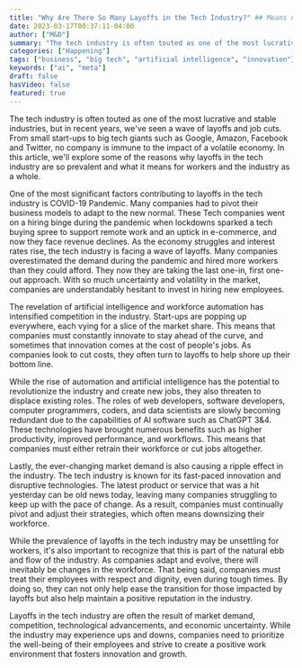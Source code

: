 ```yaml
---
title: "Why Are There So Many Layoffs in the Tech Industry?" ## Means name of the article is filename
date: 2023-03-17T00:37:11-04:00
author: ["M&D"]
summary: "The tech industry is often touted as one of the most lucrative and stable industries, but in recent years, we've seen a wave of layoffs"
categories: ["Happening"]
tags: ["business", "big tech", "artificial intelligence", "innovation"]
keywords: ["ai", "meta"]
draft: false
hasVideo: false
featured: true
---
```


The tech industry is often touted as one of the most lucrative and stable industries, but in recent years, we've seen a wave of layoffs and job cuts. From small start-ups to big tech giants such as Google, Amazon, Facebook and Twitter, no company is immune to the impact of a volatile economy. In this article, we'll explore some of the reasons why layoffs in the tech industry are so prevalent and what it means for workers and the industry as a whole.

One of the most significant factors contributing to layoffs in the tech industry is COVID-19 Pandemic. Many companies had to pivot their business models to adapt to the new normal. These Tech companies went on a hiring binge during the pandemic when lockdowns sparked a tech buying spree to support remote work and an uptick in e-commerce, and now they face revenue declines. As the economy struggles and interest rates rise, the tech industry is facing a wave of layoffs. Many companies overestimated the demand during the pandemic and hired more workers than they could afford. They now they are taking the last one-in, first one-out approach. With so much uncertainty and volatility in the market, companies are understandably hesitant to invest in hiring new employees.

The revelation of artificial intelligence and workforce automation has intensified competition in the industry. Start-ups are popping up everywhere, each vying for a slice of the market share. This means that companies must constantly innovate to stay ahead of the curve, and sometimes that innovation comes at the cost of people's jobs. As companies look to cut costs, they often turn to layoffs to help shore up their bottom line.

While the rise of automation and artificial intelligence has the potential to revolutionize the industry and create new jobs, they also threaten to displace existing roles. The roles of web developers, software developers, computer programmers, coders, and data scientists are slowly becoming redundant due to the capabilities of AI software such as ChatGPT 3&4. These technologies have brought numerous benefits such as higher productivity, improved performance, and workflows. This means that companies must either retrain their workforce or cut jobs altogether.

Lastly, the ever-changing market demand is also causing a ripple effect in the industry. The tech industry is known for its fast-paced innovation and disruptive technologies. The latest product or service that was a hit yesterday can be old news today, leaving many companies struggling to keep up with the pace of change. As a result, companies must continually pivot and adjust their strategies, which often means downsizing their workforce.

While the prevalence of layoffs in the tech industry may be unsettling for workers, it's also important to recognize that this is part of the natural ebb and flow of the industry. As companies adapt and evolve, there will inevitably be changes in the workforce. That being said, companies must treat their employees with respect and dignity, even during tough times. By doing so, they can not only help ease the transition for those impacted by layoffs but also help maintain a positive reputation in the industry.

Layoffs in the tech industry are often the result of market demand, competition, technological advancements, and economic uncertainty. While the industry may experience ups and downs, companies need to prioritize the well-being of their employees and strive to create a positive work environment that fosters innovation and growth.
